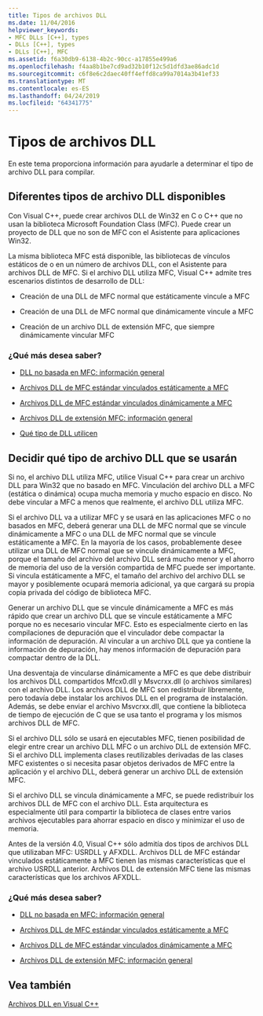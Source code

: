 ```yaml
---
title: Tipos de archivos DLL
ms.date: 11/04/2016
helpviewer_keywords:
- MFC DLLs [C++], types
- DLLs [C++], types
- DLLs [C++], MFC
ms.assetid: f6a30db9-6138-4b2c-90cc-a17855e499a6
ms.openlocfilehash: f4aa8b1be7cd9ad32b10f12c5d1dfd3ae86adc1d
ms.sourcegitcommit: c6f8e6c2daec40ff4effd8ca99a7014a3b41ef33
ms.translationtype: MT
ms.contentlocale: es-ES
ms.lasthandoff: 04/24/2019
ms.locfileid: "64341775"
---
```

# <a name="kinds-of-dlls"></a>Tipos de archivos DLL

En este tema proporciona información para ayudarle a determinar el tipo de archivo DLL para compilar.

##  <a name="_core_the_different_kinds_of_dlls_available_with_visual_c.2b2b"></a> Diferentes tipos de archivo DLL disponibles

Con Visual C++, puede crear archivos DLL de Win32 en C o C++ que no usan la biblioteca Microsoft Foundation Class (MFC). Puede crear un proyecto de DLL que no son de MFC con el Asistente para aplicaciones Win32.

La misma biblioteca MFC está disponible, las bibliotecas de vínculos estáticos de o en un número de archivos DLL, con el Asistente para archivos DLL de MFC. Si el archivo DLL utiliza MFC, Visual C++ admite tres escenarios distintos de desarrollo de DLL:

- Creación de una DLL de MFC normal que estáticamente vincule a MFC

- Creación de una DLL de MFC normal que dinámicamente vincule a MFC

- Creación de un archivo DLL de extensión MFC, que siempre dinámicamente vincular MFC

### <a name="what-do-you-want-to-know-more-about"></a>¿Qué más desea saber?

- [DLL no basada en MFC: información general](non-mfc-dlls-overview.md)

- [Archivos DLL de MFC estándar vinculados estáticamente a MFC](regular-dlls-statically-linked-to-mfc.md)

- [Archivos DLL de MFC estándar vinculados dinámicamente a MFC](regular-dlls-dynamically-linked-to-mfc.md)

- [Archivos DLL de extensión MFC: información general](extension-dlls-overview.md)

- [Qué tipo de DLL utilicen](#_core_which_kind_of_dll_to_use)

##  <a name="_core_which_kind_of_dll_to_use"></a> Decidir qué tipo de archivo DLL que se usarán

Si no, el archivo DLL utiliza MFC, utilice Visual C++ para crear un archivo DLL para Win32 que no basado en MFC. Vinculación del archivo DLL a MFC (estática o dinámica) ocupa mucha memoria y mucho espacio en disco. No debe vincular a MFC a menos que realmente, el archivo DLL utiliza MFC.

Si el archivo DLL va a utilizar MFC y se usará en las aplicaciones MFC o no basados en MFC, deberá generar una DLL de MFC normal que se vincule dinámicamente a MFC o una DLL de MFC normal que se vincule estáticamente a MFC. En la mayoría de los casos, probablemente desee utilizar una DLL de MFC normal que se vincule dinámicamente a MFC, porque el tamaño del archivo del archivo DLL será mucho menor y el ahorro de memoria del uso de la versión compartida de MFC puede ser importante. Si vincula estáticamente a MFC, el tamaño del archivo del archivo DLL se mayor y posiblemente ocupará memoria adicional, ya que cargará su propia copia privada del código de biblioteca MFC.

Generar un archivo DLL que se vincule dinámicamente a MFC es más rápido que crear un archivo DLL que se vincule estáticamente a MFC porque no es necesario vincular MFC. Esto es especialmente cierto en las compilaciones de depuración que el vinculador debe compactar la información de depuración. Al vincular a un archivo DLL que ya contiene la información de depuración, hay menos información de depuración para compactar dentro de la DLL.

Una desventaja de vincularse dinámicamente a MFC es que debe distribuir los archivos DLL compartidos Mfcx0.dll y Msvcrxx.dll (o archivos similares) con el archivo DLL. Los archivos DLL de MFC son redistribuir libremente, pero todavía debe instalar los archivos DLL en el programa de instalación. Además, se debe enviar el archivo Msvcrxx.dll, que contiene la biblioteca de tiempo de ejecución de C que se usa tanto el programa y los mismos archivos DLL de MFC.

Si el archivo DLL sólo se usará en ejecutables MFC, tienen posibilidad de elegir entre crear un archivo DLL MFC o un archivo DLL de extensión MFC. Si el archivo DLL implementa clases reutilizables derivadas de las clases MFC existentes o si necesita pasar objetos derivados de MFC entre la aplicación y el archivo DLL, deberá generar un archivo DLL de extensión MFC.

Si el archivo DLL se vincula dinámicamente a MFC, se puede redistribuir los archivos DLL de MFC con el archivo DLL. Esta arquitectura es especialmente útil para compartir la biblioteca de clases entre varios archivos ejecutables para ahorrar espacio en disco y minimizar el uso de memoria.

Antes de la versión 4.0, Visual C++ sólo admitía dos tipos de archivos DLL que utilizaban MFC: USRDLL y AFXDLL. Archivos DLL de MFC estándar vinculados estáticamente a MFC tienen las mismas características que el archivo USRDLL anterior. Archivos DLL de extensión MFC tiene las mismas características que los archivos AFXDLL.

### <a name="what-do-you-want-to-know-more-about"></a>¿Qué más desea saber?

- [DLL no basada en MFC: información general](non-mfc-dlls-overview.md)

- [Archivos DLL de MFC estándar vinculados estáticamente a MFC](regular-dlls-statically-linked-to-mfc.md)

- [Archivos DLL de MFC estándar vinculados dinámicamente a MFC](regular-dlls-dynamically-linked-to-mfc.md)

- [Archivos DLL de extensión MFC: información general](extension-dlls-overview.md)

## <a name="see-also"></a>Vea también

[Archivos DLL en Visual C++](dlls-in-visual-cpp.md)
